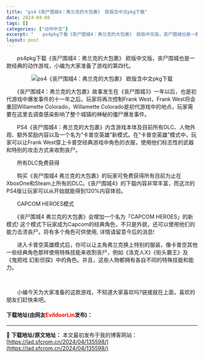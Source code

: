 ```yaml
---
title: "ps4《丧尸围城4：弗兰克的大包裹》 欧版含中文pkg下载"
date: 2024-04-08
tags: []
categories: ["动作中文"]
excerpt: "　　ps4pkg下载《丧尸围城4：弗兰克的大包裹》 欧版中文版，丧尸围城也是一款经典的动作游戏，小编为大家准备了游戏的第四代。 　　《丧尸围城4：弗兰克的大包裹》故事发生在《丧尸围城3》一年以后，也是初代游戏中爆发事件的十一年之后。玩家将再次控制Frank West，Frank West将会重回Wi&hellip;"
layout: post
---
```


 <p>　　ps4pkg下载《丧尸围城4：弗兰克的大包裹》 欧版中文版，丧尸围城也是一款经典的动作游戏，小编为大家准备了游戏的第四代。</p> <p align="center"><img align="" border="0" src="https://lad.sfcrom.cn/wp-content/uploads/2024/04/20240408_66135624b6495.webp" alt="ps4《丧尸围城4：弗兰克的大包裹》 欧版含中文pkg下载" /></p> <p>　　《丧尸围城4：弗兰克的大包裹》故事发生在《丧尸围城3》一年以后，也是初代游戏中爆发事件的十一年之后。玩家将再次控制Frank West，Frank West将会重回Willamette Colorado，Willamette Colorado是初代游戏中的地点，玩家需要在这里去调查感染影响了整个城镇的神秘的僵尸爆发事件。</p> <p>　　PS4《丧尸围城4：弗兰克的大包裹》内含游戏本体及目前所有DLC、人物外观、额外奖励内容以及一个名为&ldquo;卡普空英雄&rdquo;新模式。在&ldquo;卡普空英雄&rdquo;模式中，玩家可以让Frank West穿上卡普空经典游戏中角色的衣服，使用他们标志性的武器和特别的攻击方式来收割丧尸。</p> <p>　　所有DLC免费获得</p> <p>　　购买《丧尸围城4 弗兰克的大包裹》的玩家可免费获得所有目前为止在XboxOne和Steam上所有的DLC。《丧尸围城4》的下载内容非常丰富，而这次的PS4版让玩家可以从开始就能得到120%内容体验。</p> <p>　　CAPCOM HEROES模式</p> <p>　　《丧尸围城4 弗兰克的大包裹》会增加一个名为「CAPCOM HEROES」的新模式! 这个模式下玩家成为Capcom的经典角色，不只是外貌，还可以使用他们的能力击溃丧尸。将有多个角色可供使用, 详情请留意今后的消息!</p> <p>　　进入卡普空英雄模式后，你可以让主角弗兰克换上特别的服装，像卡普空其他一些经典角色那样使用特殊技能来收割丧尸，例如《洛克人X》《街头霸王》及《鬼把戏 幻影侦探》中的角色。并且，这些人物都拥有各自不同的特殊技能和能力。</p> <p>&nbsp;</p> <p>　　小编今天为大家准备的这款游戏，不知道大家喜欢吗?链接就在上面，喜欢的朋友们赶快来吧。</p> <p><h4>下载地址(由网友<font color="red">EvildoerLin</font>发布)：</h4></p> 

---
📖 **下载地址/原文地址：** 本文最初发布于我的博客网站：[https://lad.sfcrom.cn/2024/04/135598/](https://lad.sfcrom.cn/2024/04/135598/)
